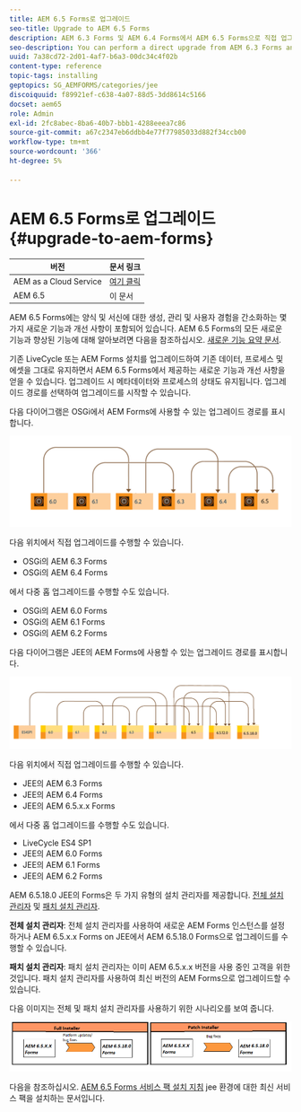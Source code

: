 ```yaml
---
title: AEM 6.5 Forms로 업그레이드
seo-title: Upgrade to AEM 6.5 Forms
description: AEM 6.3 Forms 및 AEM 6.4 Forms에서 AEM 6.5 Forms으로 직접 업그레이드할 수 있습니다.
seo-description: You can perform a direct upgrade from AEM 6.3 Forms and AEM 6.4 Forms to AEM 6.5 Forms.
uuid: 7a38cd72-2d01-4af7-b6a3-00dc34c4f02b
content-type: reference
topic-tags: installing
geptopics: SG_AEMFORMS/categories/jee
discoiquuid: f89921ef-c638-4a07-88d5-3dd8614c5166
docset: aem65
role: Admin
exl-id: 2fc8abec-8ba6-40b7-bbb1-4288eeea7c86
source-git-commit: a67c2347eb6ddbb4e77f77985033d882f34ccb00
workflow-type: tm+mt
source-wordcount: '366'
ht-degree: 5%

---
```


# AEM 6.5 Forms로 업그레이드 {#upgrade-to-aem-forms}

| 버전 | 문서 링크 |
| -------- | ---------------------------- |
| AEM as a Cloud Service | [여기 클릭](https://experienceleague.adobe.com/docs/experience-manager-cloud-service/content/forms/setup-configure-migrate/migrate-to-forms-as-a-cloud-service.html) |
| AEM 6.5 | 이 문서 |


AEM 6.5 Forms에는 양식 및 서신에 대한 생성, 관리 및 사용자 경험을 간소화하는 몇 가지 새로운 기능과 개선 사항이 포함되어 있습니다. AEM 6.5 Forms의 모든 새로운 기능과 향상된 기능에 대해 알아보려면 다음을 참조하십시오. [새로운 기능 요약 문서](../../forms/using/whats-new.md).

기존 LiveCycle 또는 AEM Forms 설치를 업그레이드하여 기존 데이터, 프로세스 및 에셋을 그대로 유지하면서 AEM 6.5 Forms에서 제공하는 새로운 기능과 개선 사항을 얻을 수 있습니다. 업그레이드 시 메타데이터와 프로세스의 상태도 유지됩니다. 업그레이드 경로를 선택하여 업그레이드를 시작할 수 있습니다.

다음 다이어그램은 OSGi에서 AEM Forms에 사용할 수 있는 업그레이드 경로를 표시합니다.

![OSGi 업그레이드 흐름](do-not-localize/osgi-upgrade-path.png)

다음 위치에서 직접 업그레이드를 수행할 수 있습니다.

* OSGi의 AEM 6.3 Forms
* OSGi의 AEM 6.4 Forms

에서 다중 홉 업그레이드를 수행할 수도 있습니다.

* OSGi의 AEM 6.0 Forms
* OSGi의 AEM 6.1 Forms
* OSGi의 AEM 6.2 Forms

다음 다이어그램은 JEE의 AEM Forms에 사용할 수 있는 업그레이드 경로를 표시합니다.

![JEE 업그레이드 6.5](do-not-localize/jee-upgrade-6-5.png)


다음 위치에서 직접 업그레이드를 수행할 수 있습니다.

* JEE의 AEM 6.3 Forms
* JEE의 AEM 6.4 Forms
* JEE의 AEM 6.5.x.x Forms

에서 다중 홉 업그레이드를 수행할 수도 있습니다.

* LiveCycle ES4 SP1
* JEE의 AEM 6.0 Forms
* JEE의 AEM 6.1 Forms
* JEE의 AEM 6.2 Forms

AEM 6.5.18.0 JEE의 Forms은 두 가지 유형의 설치 관리자를 제공합니다. [전체 설치 관리자](https://experienceleague.adobe.com/docs/experience-manager-release-information/aem-release-updates/forms-updates/aem-forms-releases.html) 및 [패치 설치 관리자](https://experienceleague.adobe.com/docs/experience-manager-release-information/aem-release-updates/forms-updates/aem-forms-releases.html).

**전체 설치 관리자**: 전체 설치 관리자를 사용하여 새로운 AEM Forms 인스턴스를 설정하거나 AEM 6.5.x.x Forms on JEE에서 AEM 6.5.18.0 Forms으로 업그레이드를 수행할 수 있습니다.

**패치 설치 관리자**: 패치 설치 관리자는 이미 AEM 6.5.x.x 버전을 사용 중인 고객을 위한 것입니다. 패치 설치 관리자를 사용하여 최신 버전의 AEM Forms으로 업그레이드할 수 있습니다.

다음 이미지는 전체 및 패치 설치 관리자를 사용하기 위한 시나리오를 보여 줍니다.

![전체 설치 관리자 및 패치 설치 관리자](/help/forms/using/assets/full-and-patch-installer.png)

다음을 참조하십시오. [AEM 6.5 Forms 서비스 팩 설치 지침](https://experienceleague.adobe.com/docs/experience-manager-65/release-notes/aem-forms-current-service-pack-installation-instructions.html) jee 환경에 대한 최신 서비스 팩을 설치하는 문서입니다.

<!--
[Work in Progress]

Migration involves moving only assets (PDF, XDP, images, adaptive forms, correspondence management assets) from one server to another - processes (LCA), settings, configurations, and a few other pieces of metadata are not migrated. Perform the following steps to migrate to AEM 6.3 Forms:

1. Set up a fresh environment of [AEM 6.3 Forms](https://adobe.com/go/learn_aemforms_documentation_63).
1. Move XDP or other compatible assets to the freshly set instance. For detailed instructions, see [Importing and exporting assets to AEM Forms](../../forms/using/import-export-forms-templates.md). [
   ](../../forms/using/import-export-forms-templates.md)
1. Build the required services, if any.

   For example, if you are using AEM Forms on JEE Document Services, changes are required in the code to use document services available in AEM Forms on OSGi.

1. Perform post-installation activities:

    * **Run Migration Utility**

      The migration utility makes the adaptive forms and correspondence management assets of earlier versions compatible with AEM 6.3 forms. You can download the utility from AEM Software Distribution. For step-by-step information to configure and use the migration utility, see [migration utility](../../forms/using/migration-utility.md) documentation.

    * **Reconfigure Adobe Sign**

      If you had Adobe Sign configured in the previous version of AEM Forms, then reconfigure Adobe Sign from AEM Cloud services. For more details, see [Integrate Adobe Sign with AEM Forms](../../forms/using/adobe-sign-integration-adaptive-forms.md).

      Moreover, AEM 6.3 Forms release has introduced many new Adobe Sign features. For step-by-step information to use Adobe Sign, see [Using Adobe Sign in an adaptive form](../../forms/using/working-with-adobe-sign.md).

    * **Reconfigure analytics and reports**

      In AEM 6.3 Forms, traffic variable for source and success event for impression are not available. So, when you upgrade to AEM 6.3 Forms, AEM Forms stops sending data to Adobe Analytics server and analytics reports for adaptive forms are not available. Moreover, AEM 6.3 Forms introduces traffic variable for the version of form analytics and success event for the amount of time spent on a field. So, reconfigure analytics and reports for your AEM Forms environment. For detailed steps, see [Configuring analytics and reports](../../forms/using/configure-analytics-forms-documents.md).

      Methods to calculate average fill time for forms and average read time for have changed. So, when you upgrade to AEM 6.3 forms, older data (data from previous AEM Forms release) for these metrics is available only in Adobe Analytics. It is not visible in AEM Forms analytics reports. For these metrics, AEM Forms analytics reports display data which is captured after performing the upgrade.
      
      -->


